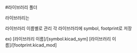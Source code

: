 #라이브러리 폴더

라이브러리는

라이브러리 이름별로 관리
각 라이브러리에 symbol, footprint로 저장

ex)
[라이브러리 이름]/[symbol.kicad_sym]
[라이브러리 이름]/[footprint.kicad_mod]
